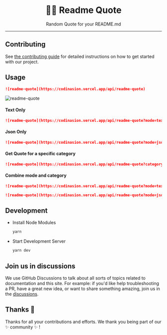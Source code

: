 <h1 align="center">✍🏻 Readme Quote</h1>

<p align="center"> Random Quote for your README.md
    <br/>
</p>

---

## Contributing

See [the contributing guide](CONTRIBUTING.md) for detailed instructions on how to get started with our project.

## Usage

```md
![readme-quote](https://codinasion.vercel.app/api/readme-quote)
```

![readme-quote](https://codinasion.vercel.app/api/readme-quote)

#### Text Only

```md
![readme-quote](https://codinasion.vercel.app/api/readme-quote?mode=text)
```

#### Json Only

```md
![readme-quote](https://codinasion.vercel.app/api/readme-quote?mode=json)
```

#### Get Quote for a specific category

```md
![readme-quote](https://codinasion.vercel.app/api/readme-quote?category=motivation)
```

#### Combine mode and category

```md
![readme-quote](https://codinasion.vercel.app/api/readme-quote?mode=text&category=motivation)
```

```md
![readme-quote](https://codinasion.vercel.app/api/readme-quote?mode=json&category=motivation)
```

## Development

- Install Node Modules

    ```bash
    yarn
    ```

- Start Development Server

    ```bash
    yarn dev
    ```

## Join us in discussions

We use GitHub Discussions to talk about all sorts of topics related to documentation and this site. For example: if you'd like help troubleshooting a PR, have a great new idea, or want to share something amazing, join us in the [discussions](https://github.com/codinasion/codinasion/discussions).

## Thanks :purple_heart:

Thanks for all your contributions and efforts. We thank you being part of our :sparkles: community :sparkles: !
